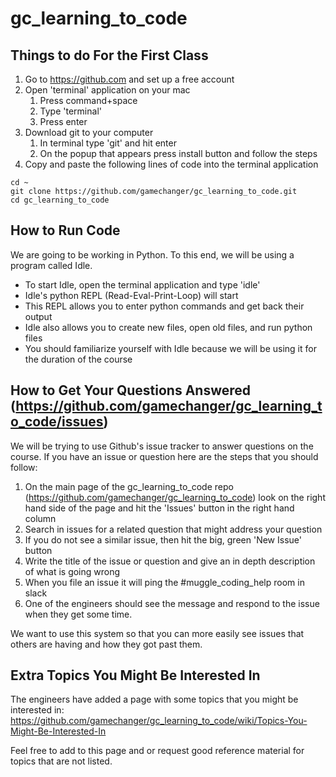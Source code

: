 # gc_learning_to_code
## Things to do For the First Class
1. Go to https://github.com and set up a free account
2. Open 'terminal' application on your mac
    1. Press command+space
    2. Type 'terminal'
    3. Press enter
3. Download git to your computer
    1. In terminal type 'git' and hit enter
    2. On the popup that appears press install button and follow the steps
4. Copy and paste the following lines of code into the terminal application
```
cd ~
git clone https://github.com/gamechanger/gc_learning_to_code.git
cd gc_learning_to_code
```


## How to Run Code
We are going to be working in Python. To this end, we will be using a program called Idle.

* To start Idle, open the terminal application and type 'idle'
* Idle's python REPL (Read-Eval-Print-Loop) will start
* This REPL allows you to enter python commands and get back their output
* Idle also allows you to create new files, open old files, and run python files
* You should familiarize yourself with Idle because we will be using it for the duration of the course


## How to Get Your Questions Answered (https://github.com/gamechanger/gc_learning_to_code/issues)
We will be trying to use Github's issue tracker to answer questions on the course.
If you have an issue or question here are the steps that you should follow:

1. On the main page of the gc_learning_to_code repo (https://github.com/gamechanger/gc_learning_to_code) look on the right hand side of the page and hit the 'Issues' button in the right hand column
2. Search in issues for a related question that might address your question
3. If you do not see a similar issue, then hit the big, green 'New Issue' button
4. Write the title of the issue or question and give an in depth description of what is going wrong
5. When you file an issue it will ping the \#muggle_coding_help room in slack
6. One of the engineers should see the message and respond to the issue when they get some time.

We want to use this system so that you can more easily see issues that others are having and how they got past them.


## Extra Topics You Might Be Interested In
The engineers have added a page with some topics that you might be interested in:
https://github.com/gamechanger/gc_learning_to_code/wiki/Topics-You-Might-Be-Interested-In

Feel free to add to this page and or request good reference material for topics that are not listed.


